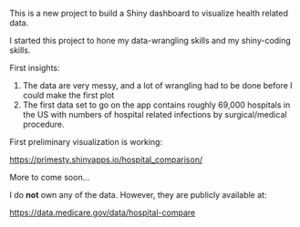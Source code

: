This is a new project to build a Shiny dashboard to visualize health related data.

I started this project to hone my data-wrangling skills and my shiny-coding skills.

First insights:
1) The data are very messy, and a lot of wrangling had to be done before I could make the first plot
2) The first data set to go on the app contains roughly 69,000 hospitals in the US with numbers of hospital related infections by surgical/medical procedure.


First preliminary visualization is working:

https://primesty.shinyapps.io/hospital_comparison/

More to come soon...

I do **not** own any of the data. However, they are publicly available at:

https://data.medicare.gov/data/hospital-compare

